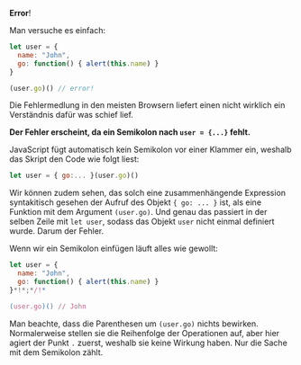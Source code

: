 **Error**!

Man versuche es einfach:

```js run
let user = {
  name: "John",
  go: function() { alert(this.name) }
}

(user.go)() // error!
```

Die Fehlermedlung in den meisten Browsern liefert einen nicht wirklich ein Verständnis dafür was schief lief. 

**Der Fehler erscheint, da ein Semikolon nach `user = {...}` fehlt.**

JavaScript fügt automatisch kein Semikolon vor einer Klammer ein, weshalb das Skript den Code wie folgt liest: 

```js no-beautify
let user = { go:... }(user.go)()
```

Wir können zudem sehen, das solch eine zusammenhängende Expression syntakitisch gesehen der Aufruf des Objekt `{ go: ... }` ist, als eine Funktion mit dem Argument `(user.go)`. Und genau das passiert in der selben Zeile mit `let user`, sodass das Objekt `user` nicht einmal definiert wurde. Darum der Fehler. 

Wenn wir ein Semikolon einfügen läuft alles wie gewollt: 

```js run
let user = {
  name: "John",
  go: function() { alert(this.name) }
}*!*;*/!*

(user.go)() // John
```

Man beachte, dass die Parenthesen um `(user.go)` nichts bewirken. Normalerweise stellen sie die Reihenfolge der Operationen auf, aber hier agiert der Punkt `.` zuerst, weshalb sie keine Wirkung haben. Nur die Sache mit dem Semikolon zählt.
